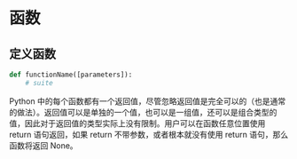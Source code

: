# 函数

## 定义函数

```py
def functionName([parameters]):
    # suite
```

Python 中的每个函数都有一个返回值，尽管忽略返回值是完全可以的（也是通常的做法）。返回值可以是单独的一个值，也可以是一组值，还可以是组合类型的值，因此对于返回值的类型实际上没有限制。用户可以在函数任意位置使用 return 语句返回，如果 return 不带参数，或者根本就没有使用 return 语句，那么函数将返回 None。

